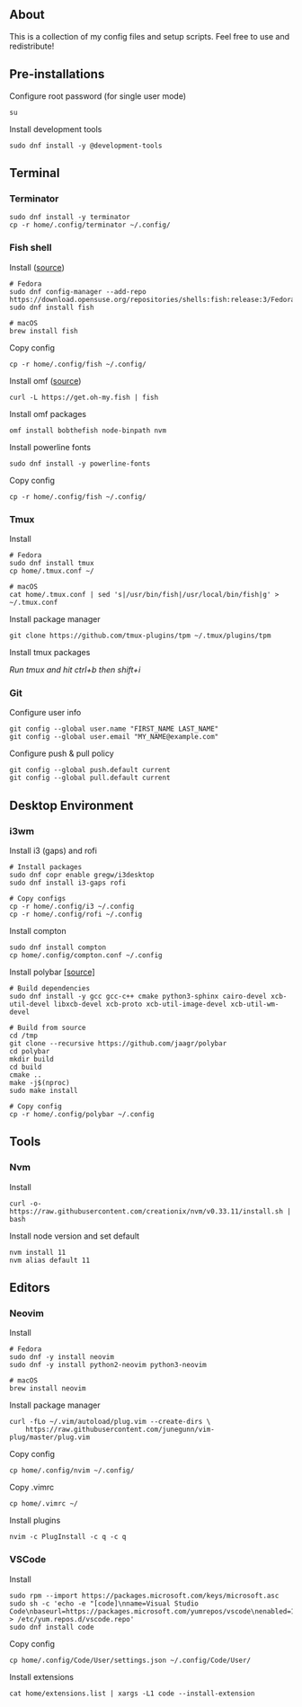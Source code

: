 ## About

This is a collection of my config files and setup scripts. Feel free to use and redistribute!

## Pre-installations

Configure root password (for single user mode)

    su

Install development tools

    sudo dnf install -y @development-tools

## Terminal

### Terminator

    sudo dnf install -y terminator
    cp -r home/.config/terminator ~/.config/

### Fish shell

Install ([source](https://software.opensuse.org/download.html?project=shells%3Afish%3Arelease%3A2&package=fish))

    # Fedora
    sudo dnf config-manager --add-repo https://download.opensuse.org/repositories/shells:fish:release:3/Fedora_29/shells:fish:release:3.repo
    sudo dnf install fish

    # macOS
    brew install fish

Copy config

    cp -r home/.config/fish ~/.config/

Install omf ([source](https://github.com/oh-my-fish/oh-my-fish))

    curl -L https://get.oh-my.fish | fish

Install omf packages

    omf install bobthefish node-binpath nvm

Install powerline fonts

    sudo dnf install -y powerline-fonts

Copy config

    cp -r home/.config/fish ~/.config/

### Tmux

Install

    # Fedora
    sudo dnf install tmux
    cp home/.tmux.conf ~/

    # macOS
    cat home/.tmux.conf | sed 's|/usr/bin/fish|/usr/local/bin/fish|g' > ~/.tmux.conf

Install package manager

    git clone https://github.com/tmux-plugins/tpm ~/.tmux/plugins/tpm

Install tmux packages

_Run tmux and hit ctrl+b then shift+i_

### Git

Configure user info

    git config --global user.name "FIRST_NAME LAST_NAME"
    git config --global user.email "MY_NAME@example.com"

Configure push & pull policy

    git config --global push.default current
    git config --global pull.default current

## Desktop Environment

### i3wm

Install i3 (gaps) and rofi

    # Install packages
    sudo dnf copr enable gregw/i3desktop
    sudo dnf install i3-gaps rofi

    # Copy configs
    cp -r home/.config/i3 ~/.config
    cp -r home/.config/rofi ~/.config

Install compton

    sudo dnf install compton
    cp home/.config/compton.conf ~/.config

Install polybar [[source]](https://github.com/jaagr/polybar/wiki/Compiling)

    # Build dependencies
    sudo dnf install -y gcc gcc-c++ cmake python3-sphinx cairo-devel xcb-util-devel libxcb-devel xcb-proto xcb-util-image-devel xcb-util-wm-devel

    # Build from source
    cd /tmp
    git clone --recursive https://github.com/jaagr/polybar
    cd polybar
    mkdir build
    cd build
    cmake ..
    make -j$(nproc)
    sudo make install

    # Copy config
    cp -r home/.config/polybar ~/.config

## Tools

### Nvm

Install

    curl -o- https://raw.githubusercontent.com/creationix/nvm/v0.33.11/install.sh | bash

Install node version and set default

    nvm install 11
    nvm alias default 11

## Editors

### Neovim

Install

    # Fedora
    sudo dnf -y install neovim
    sudo dnf -y install python2-neovim python3-neovim

    # macOS
    brew install neovim

Install package manager

    curl -fLo ~/.vim/autoload/plug.vim --create-dirs \
        https://raw.githubusercontent.com/junegunn/vim-plug/master/plug.vim

Copy config

    cp home/.config/nvim ~/.config/

Copy .vimrc

    cp home/.vimrc ~/

Install plugins

    nvim -c PlugInstall -c q -c q

### VSCode

Install

    sudo rpm --import https://packages.microsoft.com/keys/microsoft.asc
    sudo sh -c 'echo -e "[code]\nname=Visual Studio Code\nbaseurl=https://packages.microsoft.com/yumrepos/vscode\nenabled=1\ngpgcheck=1\ngpgkey=https://packages.microsoft.com/keys/microsoft.asc" > /etc/yum.repos.d/vscode.repo'
    sudo dnf install code

Copy config

    cp home/.config/Code/User/settings.json ~/.config/Code/User/

Install extensions

    cat home/extensions.list | xargs -L1 code --install-extension

